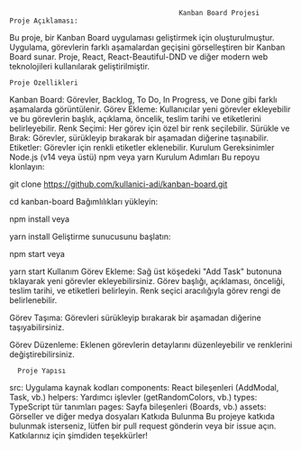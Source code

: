                                               Kanban Board Projesi
    Proje Açıklaması:
Bu proje, bir Kanban Board uygulaması geliştirmek için oluşturulmuştur. Uygulama, görevlerin farklı aşamalardan geçişini görselleştiren bir Kanban Board sunar. Proje, React, React-Beautiful-DND ve diğer modern web teknolojileri kullanılarak geliştirilmiştir.

    Proje Özellikleri
Kanban Board: Görevler, Backlog, To Do, In Progress, ve Done gibi farklı aşamalarda görüntülenir.
Görev Ekleme: Kullanıcılar yeni görevler ekleyebilir ve bu görevlerin başlık, açıklama, öncelik, teslim tarihi ve etiketlerini belirleyebilir.
Renk Seçimi: Her görev için özel bir renk seçilebilir.
Sürükle ve Bırak: Görevler, sürükleyip bırakarak bir aşamadan diğerine taşınabilir.
Etiketler: Görevler için renkli etiketler eklenebilir.
      Kurulum
Gereksinimler
Node.js (v14 veya üstü)
npm veya yarn
Kurulum Adımları
Bu repoyu klonlayın:



git clone https://github.com/kullanici-adi/kanban-board.git


cd kanban-board
Bağımlılıkları yükleyin:



npm install
veya



yarn install
Geliştirme sunucusunu başlatın:



npm start
veya



yarn start
      Kullanım
Görev Ekleme: Sağ üst köşedeki "Add Task" butonuna tıklayarak yeni görevler ekleyebilirsiniz. Görev başlığı, açıklaması, önceliği, teslim tarihi, ve etiketleri belirleyin. Renk seçici aracılığıyla görev rengi de belirlenebilir.

Görev Taşıma: Görevleri sürükleyip bırakarak bir aşamadan diğerine taşıyabilirsiniz.

Görev Düzenleme: Eklenen görevlerin detaylarını düzenleyebilir ve renklerini değiştirebilirsiniz.

      Proje Yapısı
src: Uygulama kaynak kodları
components: React bileşenleri (AddModal, Task, vb.)
helpers: Yardımcı işlevler (getRandomColors, vb.)
types: TypeScript tür tanımları
pages: Sayfa bileşenleri (Boards, vb.)
assets: Görseller ve diğer medya dosyaları
Katkıda Bulunma
Bu projeye katkıda bulunmak isterseniz, lütfen bir pull request gönderin veya bir issue açın. Katkılarınız için şimdiden teşekkürler!
